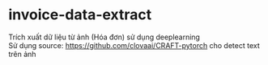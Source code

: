 # invoice-data-extract
Trích xuất dữ liệu từ ảnh (Hóa đơn) sử dụng deeplearning  
Sử dụng source: https://github.com/clovaai/CRAFT-pytorch cho detect text trên ảnh
